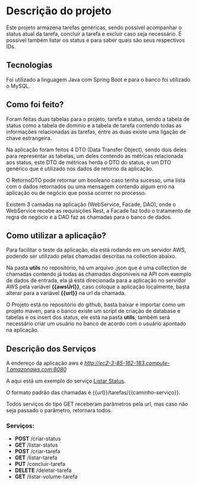 # Descrição do projeto

Este projeto armazena tarefas genéricas, sendo possível acompanhar o status atual da tarefa, concluir a tarefa e excluir caso seja necessário.
É possível também listar os status e  para saber quais são seus respectivos IDs.

## Tecnologias

Foi utilizado a linguagem Java com Spring Boot e para o banco foi utilizado o MySQL.

## Como foi feito?

Foram feitas duas tabelas para o projeto, tarefa e status, sendo a tabela de status como a tabela de dominio e a tabela de tarefa contendo todas as informações relacionadas as tarefas, entre as duas existe uma ligação de chave estrangeira.

Na aplicação foram feitos 4 DTO (Data Transfer Object), sendo dois deles para representar as tabelas, um deles contendo as métricas relacionada aos status, este DTO de métricas herda o DTO do status, e um DTO genérico que é utilizado nos dados de retorno da aplicação.

O RetornoDTO pode retornar um booleano caso tenha sucesso, uma lista com o dados retornados ou uma mensagem contendo algum erro na aplicação ou de negócio que possa ocorrer no processo.

Existem 3 camadas na aplicação (WebService, Facade, DAO), onde o WebService recebe as requisições Rest, a Facade faz todo o tratamento de regra de negócio e a DAO faz as chamadas para o banco de dados.

## Como utilizar a aplicação?

Para facilitar o teste da aplicação, ela está rodando em um servidor AWS, podendo ser utilizado pelas chamadas descritas na collection abaixo.

Na pasta **utils** no repositório, há um arquivo .json que é uma collection de chamadas contendo já todas as chamadas disponíveis na API com exemplo de dados de entrada, ela já está direcionada para a aplicação no servidor AWS pela variável **{{awsUrl}}**, caso coloque a aplicação localmente, basta alterar para a variável **{{url}}** na url da chamada.

O Projeto está no repositório do github, basta baixar e importar como um projeto maven, para o banco existe um script de criação de database e tabelas e os insert dos status, ele está na pasta **utils**, também será necessário criar um usuário no banco de acordo com o usuário apontado na aplicação.


## Descrição dos Serviços

A endereço da aplicação aws é *http://ec2-3-85-162-183.compute-1.amazonaws.com:8080*

A aqui está um exemplo do serviço [Listar Status](http://ec2-3-85-162-183.compute-1.amazonaws.com:8080/tarefas/listar-status).

O formato padrão das chamadas é {{url}}/tarefas/{{caminho-serviço}}.

Todos serviços do tipo GET receberam parâmetros pela url, mas caso não seja passado o parâmetro, retornara todos.

### Serviços:
- **POST** /criar-status
- **GET** /listar-status
- **POST** /criar-tarefa
- **GET** /listar-tarefa
- **PUT** /concluir-tarefa
- **DELETE** /deletar-tarefa
- **GET** /listar-volume-tarefa